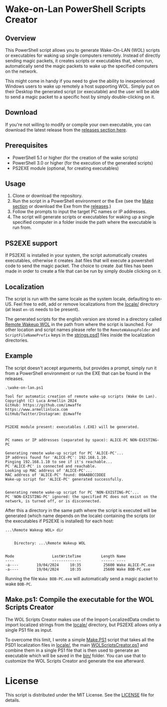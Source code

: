 # Wake-on-Lan PowerShell Scripts Creator

## Overview
This PowerShell script allows you to generate Wake-On-LAN (WOL) scripts or executables for waking up single computers remotely. Instead of directly sending magic packets, it creates scripts or executables that, when run, automatically send the magic packets to wake up the specified computers on the network.

This might come in handy if you need to give the ability to inexperienced Windows users to wake up remotely a host supporting WOL. Simply put on their Desktop the generated script (or executable) and the user will be able to send a magic packet to a specific host by simply double-clicking on it.

## Download
If you're not willing to modify or compile your own executable, you can download the latest release from the [releases section here](https://github.com/imwaffe/WOLScriptsCreator/releases/latest).

## Prerequisites
- PowerShell 5.1 or higher (for the creation of the wake scripts)
- PowerShell 3.0 or higher (for the execution of the generated scripts)
- PS2EXE module (optional, for creating executables)

## Usage
1. Clone or download the repository.
2. Run the script in a PowerShell environment or the Exe (see the [Make section](##-Make.ps1:-Compile-the-executable-for-the-WOL-Scripts-Creator) or download the Exe from the [releases](https://github.com/imwaffe/WOLScriptsCreator/releases/latest).)
3. Follow the prompts to input the target PC names or IP addresses.
4. The script will generate scripts or executables for waking up a single specified computer in a folder inside the path where the executable is run from.

## PS2EXE support
If PS2EXE is installed in your system, the script automatically creates executables, otherwise it creates .bat files that will execute a powershell code to send the magic packet. The choice to create .bat files has been made in order to create a file that can be run by simply double clicking on it.

## Localization
The script is run with the same locale as the system locale, defaulting to en-US. Feel free to edit, add or remove localizations from the [locale/](locale) directory (at least `en-US` needs to be present).

The generated scripts for the english version are stored in a directory called [Remote Wakeup WOL]() in the path from where the script is launched. For other location and script names please refer to the `RemoteWakeupFolder` and `ScriptFileNamePrefix` keys in the [strings.psd1](locale/en-US/strings.psd1) files inside the localization directories.

## Example
The script doesn't accept arguments, but provides a prompt, simply run it from a PowerShell environment or run the EXE that can be found in the releases.
```
.\wake-on-lan.ps1

Tool for automatic creation of remote wake-up scripts (Wake On Lan).
Copyright (C) Luca Armellin 2024
GitHub: https://github.com/imwaffe
https://www.armellinluca.com
GitHub/Twitter/Instagram: @imwaffe


PS2EXE module present: executables (.EXE) will be generated.


PC names or IP addresses (separated by space): ALICE-PC NON-EXISTING-PC

Generating remote wake-up script for PC 'ALICE-PC'...
IP address found for 'ALICE-PC': 192.168.1.10.
Pinging 192.168.1.10 to see if it's reachable...
PC 'ALICE-PC' is connected and reachable.
Looking up MAC address of 'ALICE-PC'...
MAC address of 'ALICE-PC' found: 00AABBCCDDEE
Wake-up script for 'ALICE-PC' generated successfully.


Generating remote wake-up script for PC 'NON-EXISTING-PC'...
PC 'NON-EXISTING-PC' ignored: the specified PC does not exist on the network, is turned off, or is disconnected.
```

After this a directory in the same path where the script is executed will be generated (which name depends on the locale) containing the scripts (or the executables if PS2EXE is installed) for each host:
```
...\Remote Wakeup WOL> dir


    Directory: ...\Remote Wakeup WOL


Mode                 LastWriteTime         Length Name
----                 -------------         ------ ----
-a----        19/04/2024     10:35          25600 Wake ALICE-PC.exe
-a----        19/04/2024     10:35          25600 Wake BOB-PC.exe
```

Running the file `Wake BOB-PC.exe` will automatically send a magic packet to wake `BOB-PC`.

## Make.ps1: Compile the executable for the WOL Scripts Creator
The WOL Scripts Creator makes use of the Import-LocalizedData cmdlet to import localized strings from the [locale/](locale) directory, but PS2EXE allows only a single PS1 file as input.

To overcome this limit, I wrote a simple [Make.PS1](Make.ps1) script that takes all the PSD1 localization files in [locale/](locale), the main [WOLScriptsCreator.ps1](WOLScriptsCreator.ps1) and combine them in a single PS1 file that is then used to generate an executable which will be saved in the [bin/](bin) folder. You can use that to customize the WOL Scripts Creator and generate the exe afterward.

# License
This script is distributed under the MIT License. See the [LICENSE](LICENSE.MD) file for details.